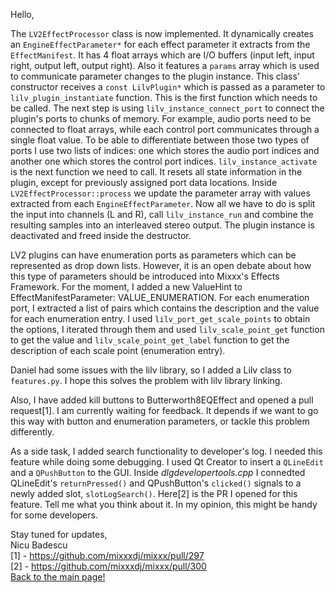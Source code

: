 Hello,

The `LV2EffectProcessor` class is now implemented. It dynamically
creates an `EngineEffectParameter*` for each effect parameter it
extracts from the `EffectManifest`. It has 4 float arrays which are I/O
buffers (input left, input right, output left, output right). Also it
features a `params` array which is used to communicate parameter changes
to the plugin instance. This class' constructor receives a `const
LilvPlugin*` which is passed as a parameter to `lilv_plugin_instantiate`
function. This is the first function which needs to be called. The next
step is using `lilv_instance_connect_port` to connect the plugin's ports
to chunks of memory. For example, audio ports need to be connected to
float arrays, while each control port communicates through a single
float value. To be able to differentiate between those two types of
ports I use two lists of indices: one which stores the audio port
indices and another one which stores the control port indices.
`lilv_instance_activate` is the next function we need to call. It resets
all state information in the plugin, except for previously assigned port
data locations. Inside `LV2EffectProcessor::process` we update the
parameter array with values extracted from each `EngineEffectParameter`.
Now all we have to do is split the input into channels (L and R), call
`lilv_instance_run` and combine the resulting samples into an
interleaved stereo output. The plugin instance is deactivated and freed
inside the destructor.

LV2 plugins can have enumeration ports as parameters which can be
represented as drop down lists. However, it is an open debate about how
this type of parameters should be introduced into Mixxx's Effects
Framework. For the moment, I added a new ValueHint to
EffectManifestParameter: VALUE\_ENUMERATION. For each enumeration port,
I extracted a list of pairs which contains the description and the value
for each enumeration entry. I used `lilv_port_get_scale_points` to
obtain the options, I iterated through them and used
`lilv_scale_point_get` function to get the value and
`lilv_scale_point_get_label` function to get the description of each
scale point (enumeration entry).

Daniel had some issues with the lilv library, so I added a Lilv class to
`features.py`. I hope this solves the problem with lilv library linking.

Also, I have added kill buttons to Butterworth8EQEffect and opened a
pull request\[1\]. I am currently waiting for feedback. It depends if we
want to go this way with button and enumeration parameters, or tackle
this problem differently.

As a side task, I added search functionality to developer's log. I
needed this feature while doing some debugging. I used Qt Creator to
insert a `QLineEdit` and a `QPushButton` to the GUI. Inside
*dlgdevelopertools.cpp* I connedted QLineEdit's `returnPressed()` and
QPushButton's `clicked()` signals to a newly added slot,
`slotLogSearch()`. Here\[2\] is the PR I opened for this feature. Tell
me what you think about it. In my opinion, this might be handy for some
developers.

Stay tuned for updates,  
Nicu Badescu  
\[1\] - <https://github.com/mixxxdj/mixxx/pull/297>  
\[2\] - <https://github.com/mixxxdj/mixxx/pull/300>  
[Back to the main page\!](extending_the_effects_engine)
